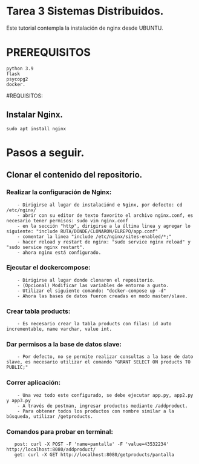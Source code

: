 # Tarea 3 Sistemas Distribuidos.

Este tutorial contempla la instalación de nginx desde UBUNTU.

# PREREQUISITOS
```
python 3.9
flask
psycopg2
docker.
```
#REQUISITOS: 
## Instalar Nginx.
```
sudo apt install nginx
```

# Pasos a seguir.

## Clonar el contenido del repositorio.

### Realizar la configuración de Nginx: 
```
    - Dirigirse al lugar de instalaciónd e Nginx, por defecto: cd /etc/nginx/
    - abrir con su editor de texto favorito el archivo nginx.conf, es necesario tener permisos: sudo vim nginx.conf
    - en la sección "http", dirigirse a la última linea y agregar lo siguiente: "include RUTA/DONDE/CLONARON/ELREPO/app.conf"
    - comentar la linea "include /etc/nginx/sites-enabled/*;"
    - hacer reload y restart de nginx: "sudo service nginx reload" y "sudo service nginx restart".
    - ahora nginx está configurado.
```
### Ejecutar el dockercompose:
```
    - Dirigirse al lugar donde clonaron el repositorio.
    - (Opcional) Modificar las variables de entorno a gusto.
    - Utilizar el siguiente comando: "docker-compose up -d"
    - Ahora las bases de datos fueron creadas en modo master/slave.
```
### Crear tabla products:
```
    - Es necesario crear la tabla products con filas: id auto incrementable, name varchar, value int.
```
### Dar permisos a la base de datos slave:
```
    - Por defecto, no se permite realizar consultas a la base de dato slave, es necesario utilizar el comando "GRANT SELECT ON products TO PUBLIC;"
 ```
 
### Correr aplicación:
```
    - Una vez todo este configurado, se debe ejecutar app.py, app2.py y app3.py
    - A través de postman, ingresar productos mediante /addproduct.
    - Para obtener todos los productos con nombre similar a la búsqueda, utilizar /getproducts.
```
 ### Comandos para probar en terminal:
 ```
    post: curl -X POST -F 'name=pantalla' -F 'value=43532234' http://localhost:8080/addproduct/
    get: curl -X GET http://localhost:8080/getproducts/pantalla
```
  
